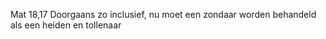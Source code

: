 Mat 18,17
Doorgaans zo inclusief, nu moet een zondaar worden behandeld als een heiden en tollenaar



